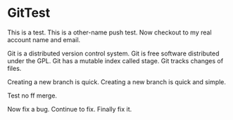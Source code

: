 # GitTest

This is a test.
This is a other-name push test.
Now checkout to my real account name and email.

Git is a distributed version control system.
Git is free software distributed under the GPL.
Git has a mutable index called stage.
Git tracks changes of files.
<!-- 
Add to staged area.
Let's try to remove changes from staged area. -->

Creating a new branch is quick.
Creating a new branch is quick and simple.

Test no ff merge.

Now fix a bug.
Continue to fix.
Finally fix it.
